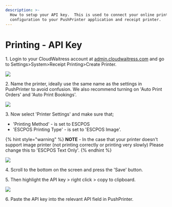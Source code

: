 ```yaml
---
description: >-
  How to setup your API key.  This is used to connect your online printing
  configuration to your PushPrinter application and receipt printer.
---
```


# Printing - API Key

1\. Login to your CloudWaitress account at [admin.cloudwaitress.com](https://admin.cloudwaitress.com/login?redirect=%2F) and go to Settings>System>Receipt Printing>Create Printer.

![](../../.gitbook/assets/1-create-printer.png)

2\. Name the printer, ideally use the same name as the settings in PushPrinter to avoid confusion. We also recommend turning on 'Auto Print Orders' and 'Auto Print Bookings'.

![](<../../.gitbook/assets/untitled (2).png>)

3\. Now select 'Printer Settings' and make sure that;

* 'Printing Method' - is set to ESCPOS
* 'ESCPOS Printing Type' - is set to 'ESCPOS Image'.

{% hint style="warning" %}
**NOTE** - In the case that your printer doesn't support image printer (not printing correctly or printing very slowly) Please change this to 'ESCPOS Text Only'.
{% endhint %}

![](<../../.gitbook/assets/untitled-1 (2).png>)

4\. Scroll to the bottom on the screen and press the 'Save' button.

5\. Then highlight the API key > right click > copy to clipboard.

![](<../../.gitbook/assets/untitled-2 (3).png>)

6\. Paste the API key into the relevant API field in PushPrinter.
